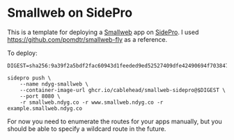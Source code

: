 # Smallweb on SidePro

This is a template for deploying a [Smallweb](https://www.smallweb.run)
app on [SidePro](https://docs.sidepro.cloud/). I used
https://github.com/pomdtr/smallweb-fly as a reference.

To deploy:

```shell
DIGEST=sha256:9a39f2a5bdf2fac60943d1feeded9ed52527409dfe42490694f703847f0b8fb2

sidepro push \
    --name ndyg-smallweb \
    --container-image-url ghcr.io/cablehead/smallweb-sidepro@$DIGEST \
    --port 8080 \
    -r smallweb.ndyg.co -r www.smallweb.ndyg.co -r example.smallweb.ndyg.co
```

For now you need to enumerate the routes for your apps manually, but you should
be able to specify a wildcard route in the future.

